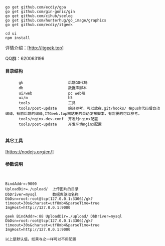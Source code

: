  ```angular2html
go get github.com/ecdiy/gpa
go get github.com/gin-gonic/gin
go get github.com/cihub/seelog
go get github.com/hunterhug/go_image/graphics
go get github.com/ecdiy/itgeek

```
 
 ```angular2html
 cd ui
 npm install
```


详情介绍：[http://itgeek.top] 

QQ群：620063196

#### 目录结构
```angular2html
      gk                    后端GO代码
      db                    数据库脚本
      ui/web                pc web端
      ui/m                  h5
      tools                 工具    
      tools/post-update     编译参考，可以放在.git/hooks/ 在push代码后自动编译，有前后端的编译,ITGeek.top网站用的自动发布脚本，有需要的可以参考。
      tools/nginx-dev.conf  开发时nginx配置
      tools/post-update     开发环境nginx配置
         
```

#### 其它工具
[https://nodejs.org/en/]

#### 参数说明
```angular2html


BindAddr=:9000
UploadDir=./upload/  上传图片的目录
DbDriver=mysql       数据库驱动名称
DbDsn=root:root@tcp(127.0.0.1:3306)/gk?timeout=30s&charset=utf8mb4&parseTime=true  
ImgHost=http://127.0.0.1:9000

geek BindAddr=:88 UploadDir=./upload/ DbDriver=mysql DbDsn=root:root@tcp(127.0.0.1:3306)/gk?timeout=30s&charset=utf8mb4&parseTime=true ImgHost=http://127.0.0.1:9000

以上是默认值，如果与之一样可以不用配置
```